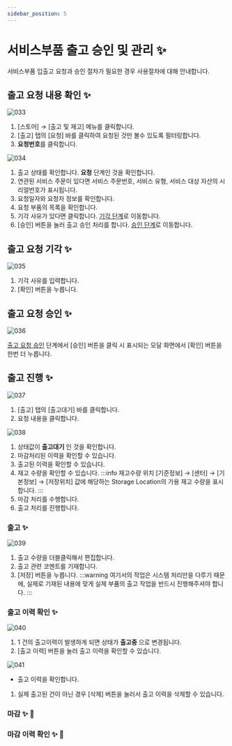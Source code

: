 ```yaml
---
sidebar_position: 5
---
```



# 서비스부품 출고 승인 및 관리 ✨

서비스부품 입출고 요청과 승인 절차가 필요한 경우 사용절차에 대해 안내합니다.

## 출고 요청 내용 확인 ✨

![033](./img/033.png)

1. [스토어] → [출고 및 재고] 메뉴를 클릭합니다.
1. [출고] 탭의 [요청] 바를 클릭하여 요청된 것만 볼수 있도록 필터링합니다.
1. **요청번호**를 클릭합니다.

![034](./img/034.png)

1. 출고 상태를 확인합니다. **요청** 단계인 것을 확인합니다.
1. 연관된 서비스 주문이 있다면 서비스 주문번호, 서비스 유형, 서비스 대상 자산의 시리얼번호가 표시됩니다.
1. 요청일자와 요청자 정보를 확인합니다.
1. 요청 부품의 목록을 확인합니다.
1. 기각 사유가 있다면 클릭합니다. [기각 단계](#출고-요청-기각)로 이동합니다.
1. [승인] 버튼을 눌러 출고 승인 처리를 합니다. [승인 단계](#출고-요청-승인)로 이동합니다.

## 출고 요청 기각 ✨

![035](./img/035.png)

1. 기각 사유를 입력합니다.
1. [확인] 버튼을 누릅니다.

## 출고 요청 승인 ✨

![036](./img/036.png)

[출고 요청 승인](#출고-요청-내용-확인) 단계에서 [승인] 버튼을 클릭 시 표시되는 모달 화면에서 [확인] 버튼을 한번 더 누릅니다.

## 출고 진행 ✨

![037](./img/037.png)

1. [출고] 탭의 [출고대기] 바를 클릭합니다.
2. 요청 내용을 클릭합니다.

![038](./img/038.png)

1. 상태값이 **출고대기** 인 것을 확인합니다.
1. 마감처리된 이력을 확인할 수 있습니다.
1. 출고된 이력을 확인할 수 있습니다.
1. 재고 수량을 확인할 수 있습니다.
    :::info 재고수량 위치
    [기준정보] → [센터] → [기본정보] → [저장위치] 값에 해당하는 Storage Location의 가용 재고 수량을 표시합니다.
    ::: 
1. 마감 처리를 수행합니다.
1. 출고 처리를 진행합니다.

### 출고 ✨

![039](./img/039.png)

1. 출고 수량을 더블클릭해서 편집합니다.
1. 출고 관련 코멘트를 기재합니다.
1. [저장] 버튼을 누릅니다.
:::warning
    여기서의 작업은 시스템 처리만을 다루기 때문에, 실제로 기재된 내용에 맞게 실제 부품의 출고 작업을 반드시 진행해주셔야 합니다.
:::
 
### 출고 이력 확인 ✨

![040](./img/040.png)

1. 1 건의 출고이력이 발생하게 되면 상태가 **출고중** 으로 변경됩니다.
2. [출고 이력] 버튼을 눌러 출고 이력을 확인할 수 있습니다.

![041](./img/041.png)

- 출고 이력을 확인합니다.
1. 실제 출고된 건이 아닌 경우 [삭제] 버튼을 눌러서 출고 이력을 삭제할 수 있습니다.

### 마감 ✨ 🚧
 
### 마감 이력 확인 ✨ 🚧
